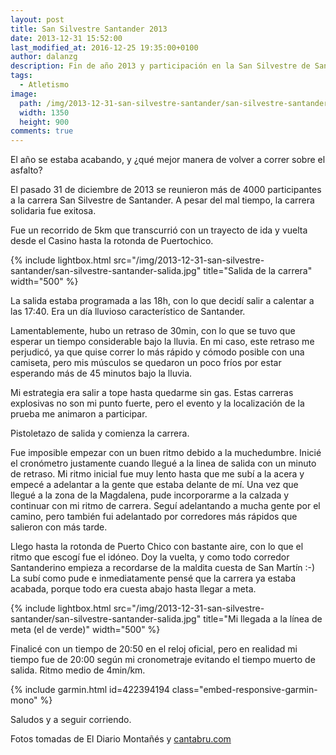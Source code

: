 ```yaml
---
layout: post
title: San Silvestre Santander 2013
date: 2013-12-31 15:52:00
last_modified_at: 2016-12-25 19:35:00+0100
author: dalanzg
description: Fin de año 2013 y participación en la San Silvestre de Santander. Buena forma de acabar el año.
tags:
  - Atletismo
image:
  path: /img/2013-12-31-san-silvestre-santander/san-silvestre-santander-salida.jpg
  width: 1350
  height: 900
comments: true
---
```


El año se estaba acabando, y ¿qué mejor manera de volver a correr sobre el asfalto?

El pasado 31 de diciembre de 2013 se reunieron más de 4000 participantes a la carrera San Silvestre de Santander. A pesar del mal tiempo, la carrera solidaria fue exitosa.

Fue un recorrido de 5km que transcurrió con un trayecto de ida y vuelta desde el Casino hasta la rotonda de Puertochico.

{% include lightbox.html src="/img/2013-12-31-san-silvestre-santander/san-silvestre-santander-salida.jpg" title="Salida de la carrera" width="500" %}

La salida estaba programada a las 18h, con lo que decidí salir a calentar a las 17:40. Era un día lluvioso característico de Santander.

Lamentablemente, hubo un retraso de 30min, con lo que se tuvo que esperar un tiempo considerable bajo la lluvia. En mi caso, este retraso me perjudicó, ya que quise correr lo más rápido y cómodo posible con una camiseta, pero mis músculos se quedaron un poco fríos por estar esperando más de 45 minutos bajo la lluvia.

Mi estrategia era salir a tope hasta quedarme sin gas. Estas carreras explosivas no son mi punto fuerte, pero el evento y la localización de la prueba me animaron a participar.

Pistoletazo de salida y comienza la carrera.

Fue imposible empezar con un buen ritmo debido a la muchedumbre. Inicié el cronómetro justamente cuando llegué a la linea de salida con un minuto de retraso. Mi ritmo inicial fue muy lento hasta que me subí a la acera y empecé a adelantar a la gente que estaba delante de mí. Una vez que llegué a la zona de la Magdalena, pude incorporarme a la calzada y continuar con mi ritmo de carrera. Seguí adelantando a mucha gente por el camino, pero también fui adelantado por corredores más rápidos que salieron con más tarde.

Llego hasta la rotonda de Puerto Chico con bastante aire, con lo que el ritmo que escogí fue el idóneo. Doy la vuelta, y como todo corredor Santanderino empieza a recordarse de la maldita cuesta de San Martín :-) La subí como pude e inmediatamente pensé que la carrera ya estaba acabada, porque todo era cuesta abajo hasta llegar a meta.

{% include lightbox.html src="/img/2013-12-31-san-silvestre-santander/san-silvestre-santander-salida.jpg" title="Mi llegada a la línea de meta (el de verde)" width="500" %}

Finalicé con un tiempo de 20:50 en el reloj oficial, pero en realidad mi tiempo fue de 20:00 según mi cronometraje evitando el tiempo muerto de salida. Ritmo medio de 4min/km.

{% include garmin.html id=422394194 class="embed-responsive-garmin-mono" %}

Saludos y a seguir corriendo.

Fotos tomadas de El Diario Montañés y [cantabru.com](http://cantabru.com/)
